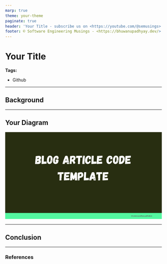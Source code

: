 ```yaml
---
marp: true
theme: your-theme
paginate: true
header: 'Your Title - subscribe us on <https://youtube.com/@semusings>'
footer: © Software Engineering Musings - <https://bhuwanupadhyay.dev/>
---
```


# Your Title

**Tags:**

- Github

---

## Background

---

## Your Diagram

![](etc/assets/design.png)

---

## Conclusion

---

### References


